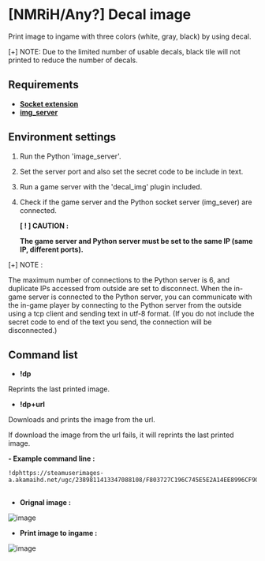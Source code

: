 # [NMRiH/Any?] Decal image

Print image to ingame with three colors (white, gray, black) by using decal.

[+] NOTE: Due to the limited number of usable decals, black tile will not printed to reduce the number of decals.

## Requirements
* [**Socket extension**](http://forums.alliedmods.net/showthread.php?t=67640)
* [**img_server**](https://github.com/newpsw/img_server)

## Environment settings

 1. Run the Python 'image_server'.
 2. Set the server port and also set the secret code to be include in text.
 3. Run a game server with the 'decal_img' plugin included.
 4. Check if the game server and the Python socket server (img_sever) are connected.

    **[ ! ] CAUTION :**

    **The game server and Python server must be set to the same IP (same IP, different ports).**

 [+] NOTE :
 
   The maximum number of connections to the Python server is 6, and duplicate IPs accessed from outside are set to disconnect.
   When the in-game server is connected to the Python server,
   you can communicate with the in-game player by connecting to the Python server from the outside using a tcp client and sending text in utf-8 format.
   (If you do not include the secret code to end of the text you send, the connection will be disconnected.)

## Command list

* **!dp**

 Reprints the last printed image.

  
* **!dp+url**

 Downloads and prints the image from the url.
 
 If download the image from the url fails, it will reprints the last printed image.

 **- Example command line :**
    
    !dphttps://steamuserimages-a.akamaihd.net/ugc/2389811413347088108/F803727C196C745E5E2A14EE8996CF904477ABBD/


## 

* **Orignal image :**

![image](https://github.com/user-attachments/assets/75c63c99-cb53-41d4-baa3-bfe270a2f5f2)


* **Print image to ingame :**

![image](https://github.com/user-attachments/assets/cbbdcb56-9aba-42ad-aab1-e92a2976cede)
